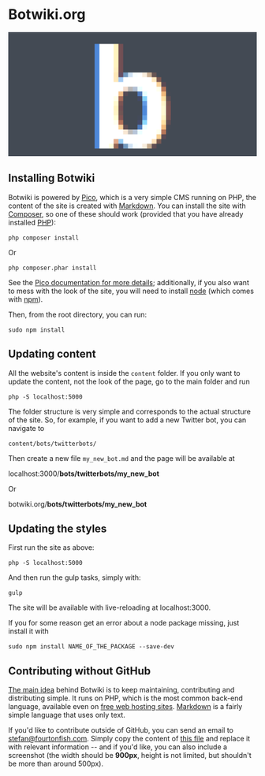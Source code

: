 # Botwiki.org

<img style="max-width:100%;" src="content/images/botwiki.png">


## Installing Botwiki

Botwiki is powered by [Pico](http://picocms.org/), which is a very simple CMS running on PHP, the content of the site is created with [Markdown](http://daringfireball.net/projects/markdown/basics). You can install the site with [Composer](https://getcomposer.org/), so one of these should work (provided that you have already installed [PHP](http://php.net/manual/en/install.php)):

```
php composer install
```

Or

```
php composer.phar install
```

See the [Pico documentation for more details](http://picocms.org/docs.html); additionally, if you also want to mess with the look of the site, you will need to install [node](https://nodejs.org/) (which comes with [npm](https://docs.npmjs.com/)).

Then, from the root directory, you can run:

```
sudo npm install
```


## Updating content

All the website's content is inside the  ```content``` folder. If you only want to update the content, not the look of the page, go to the main folder and run

```
php -S localhost:5000
```

The folder structure is very simple and corresponds to the actual structure of the site. So, for example, if you want to add a new Twitter bot, you can navigate to 

```
content/bots/twitterbots/
```

Then create a new file ```my_new_bot.md``` and the page will be available at 


localhost:3000/**bots/twitterbots/my_new_bot**

Or

botwiki.org/**bots/twitterbots/my_new_bot**

## Updating the styles

First run the site as above:

```
php -S localhost:5000
```

And then run the gulp tasks, simply with:

```
gulp
```

The site will be available with live-reloading at localhost:3000.

If you for some reason get an error about a node package missing, just install it with

```
sudo npm install NAME_OF_THE_PACKAGE --save-dev
```

## Contributing without GitHub

[The main idea](http://blog.fourtonfish.com/post/124755462290/botwikiorg) behind Botwiki is to keep maintaining, contributing and distributing simple. It runs on PHP, which is the most common back-end language, available even on [free web hosting sites](https://www.google.com/search?q=free+php+hosting). [Markdown](http://daringfireball.net/projects/markdown/basics) is a fairly simple language that uses only text.

If you'd like to contribute outside of GitHub, you can send an email to <a href="mailto:stefan@fourtonfish.com">stefan@fourtonfish.com</a>. Simply copy the content of [this file](https://raw.githubusercontent.com/botwiki/botwiki.org/master/content/bots/twitterbots/holidaybot4000.md) and replace it with relevant information -- and if you'd like, you can also include a screenshot (the width should be **900px**, height is not limited, but shouldn't be more than around 500px). 